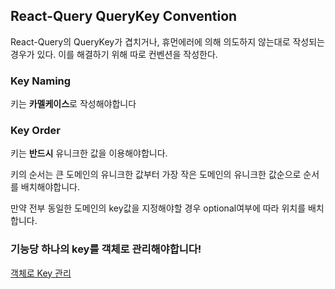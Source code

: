 ## React-Query QueryKey Convention

React-Query의 QueryKey가 겹치거나, 휴먼에러에 의해 의도하지 않는대로 작성되는 경우가 있다.
이를 해결하기 위해 따로 컨벤션을 작성한다.

### Key Naming

키는 **카멜케이스**로 작성해야합니다

### Key Order

키는 **반드시** 유니크한 값을 이용해야합니다.

키의 순서는 큰 도메인의 유니크한 값부터 가장 작은 도메인의 유니크한 값순으로 순서를 배치해야합니다.

만약 전부 동일한 도메인의 key값을 지정해야할 경우 optional여부에 따라 위치를 배치합니다.

### 기능당 하나의 key를 객체로 관리해야합니다!

[객체로 Key 관리](https://www.zigae.com/react-query-key/#%EA%B0%9D%EC%B2%B4%EB%A1%9C-key-%EA%B4%80%EB%A6%AC)
